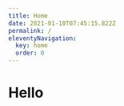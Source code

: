 ```yaml
---
title: Home
date: 2021-01-10T07:45:15.822Z
permalink: /
eleventyNavigation:
  key: home
  order: 0
---
```

# Hello
